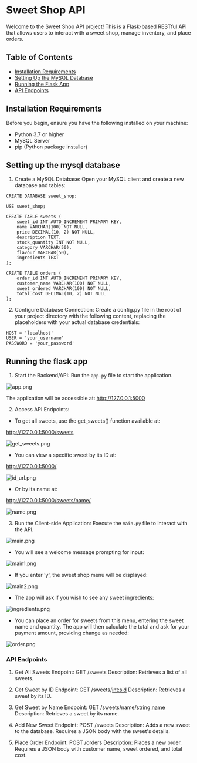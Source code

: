 # Sweet Shop API

Welcome to the Sweet Shop API project! This is a Flask-based RESTful API that allows users to interact with a sweet shop, manage inventory, and place orders.

## Table of Contents

- [Installation Requirements](#installation-requirements)
- [Setting Up the MySQL Database](#setting-up-the-mysql-database)
- [Running the Flask App](#running-the-flask-app)
- [API Endpoints](#api-endpoints)

## Installation Requirements

Before you begin, ensure you have the following installed on your machine:

- Python 3.7 or higher
- MySQL Server
- pip (Python package installer)

## Setting up the mysql database 

1. Create a MySQL Database: Open your MySQL client and create a new database and tables:

```commandline
CREATE DATABASE sweet_shop;

USE sweet_shop;

CREATE TABLE sweets (
    sweet_id INT AUTO_INCREMENT PRIMARY KEY,
    name VARCHAR(100) NOT NULL,
    price DECIMAL(10, 2) NOT NULL,
    description TEXT,
    stock_quantity INT NOT NULL,
    category VARCHAR(50),
    flavour VARCHAR(50),
    ingredients TEXT
);

CREATE TABLE orders (
    order_id INT AUTO_INCREMENT PRIMARY KEY,
    customer_name VARCHAR(100) NOT NULL,
    sweet_ordered VARCHAR(100) NOT NULL,
    total_cost DECIMAL(10, 2) NOT NULL
);

```

2. Configure Database Connection: Create a config.py file in the root of your project directory with the following content, replacing the placeholders with your actual database credentials:

```commandline
HOST = 'localhost'
USER = 'your_username'
PASSWORD = 'your_password'
```
## Running the flask app

1. Start the Backend/API: Run the ```app.py``` file to start the application.

![app.png](images/app.png)

The application will be accessible at: http://127.0.0.1:5000

2. Access API Endpoints:

- To get all sweets, use the get_sweets() function available at:

http://127.0.0.1:5000/sweets

![get_sweets.png](images/get_sweets.png)

- You can view a specific sweet by its ID at:

http://127.0.0.1:5000/<id>

![id_url.png](images/id_url.png)

- Or by its name at:

http://127.0.0.1:5000/sweets/name/<name>

![name.png](images/name.png)

3. Run the Client-side Application: Execute the ```main.py``` file to interact with the API.

![main.png](images/main.png)

- You will see a welcome message prompting for input:

![main1.png](images/main1.png)

- If you enter 'y', the sweet shop menu will be displayed:

![main2.png](images/main2.png)

- The app will ask if you wish to see any sweet ingredients:

![ingredients.png](images/ingredients.png)

- You can place an order for sweets from this menu, entering the sweet name and quantity. The app will then calculate the total and ask for your payment amount, providing change as needed:

![order.png](images/order.png)

### API Endpoints

1. Get All Sweets
Endpoint: GET /sweets
Description: Retrieves a list of all sweets.

2. Get Sweet by ID
Endpoint: GET /sweets/<int:sid>
Description: Retrieves a sweet by its ID.

3. Get Sweet by Name
Endpoint: GET /sweets/name/<string:name>
Description: Retrieves a sweet by its name.

4. Add New Sweet
Endpoint: POST /sweets
Description: Adds a new sweet to the database. Requires a JSON body with the sweet's details.

5. Place Order
Endpoint: POST /orders
Description: Places a new order. Requires a JSON body with customer name, sweet ordered, and total cost.